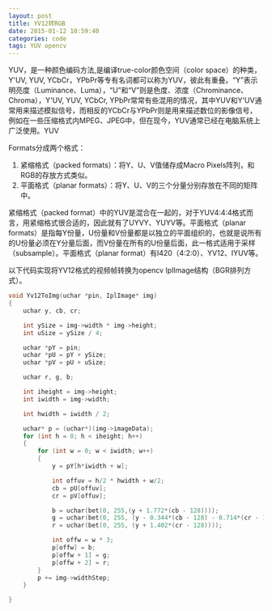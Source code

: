 ```yaml
---
layout: post
title: YV12转RGB
date: 2015-01-12 10:59:40
categories: code
tags: YUV opencv
---
```


YUV，是一种颜色编码方法,是编译true-color颜色空间（color space）的种类，Y'UV, YUV, YCbCr，YPbPr等专有名词都可以称为YUV，彼此有重叠。“Y”表示明亮度（Luminance、Luma），“U”和“V”则是色度、浓度（Chrominance、Chroma），Y'UV, YUV, YCbCr, YPbPr常常有些混用的情况，其中YUV和Y'UV通常用来描述模拟信号，而相反的YCbCr与YPbPr则是用来描述数位的影像信号，例如在一些压缩格式内MPEG、JPEG中，但在现今，YUV通常已经在电脑系统上广泛使用。YUV 

Formats分成两个格式：
1. 紧缩格式（packed formats）：将Y、U、V值储存成Macro Pixels阵列，和RGB的存放方式类似。
2. 平面格式（planar formats）：将Y、U、V的三个分量分别存放在不同的矩阵中。

紧缩格式（packed format）中的YUV是混合在一起的，对于YUV4:4:4格式而言，用紧缩格式很合适的，因此就有了UYVY、YUYV等。平面格式（planar formats）是指每Y份量，U份量和V份量都是以独立的平面组织的，也就是说所有的U份量必须在Y分量后面，而V份量在所有的U份量后面，此一格式适用于采样（subsample）。平面格式（planar format）有I420（4:2:0）、YV12、IYUV等。
<!-- more -->

以下代码实现将YV12格式的视频帧转换为opencv IplImage结构（BGR排列方式）。

```cpp
void Yv12ToImg(uchar *pin, IplImage* img)
{
    uchar y, cb, cr;

    int ySize = img->width * img->height;
    int uSize = ySize / 4;

    uchar *pY = pin;
    uchar *pU = pY + ySize;
    uchar *pV = pU + uSize;

    uchar r, g, b;

    int iheight = img->height;
    int iwidth = img->width;

    int hwidth = iwidth / 2;

    uchar* p = (uchar*)(img->imageData);
    for (int h = 0; h < iheight; h++)
    {
        for (int w = 0; w < iwidth; w++)
        {
            y = pY[h*iwidth + w];

            int offuv = h/2 * hwidth + w/2;
            cb = pU[offuv];
            cr = pV[offuv];

            b = uchar(bet(0, 255,(y + 1.772*(cb - 128))));
            g = uchar(bet(0, 255, (y - 0.344*(cb - 128) - 0.714*(cr - 128))));
            r = uchar(bet(0, 255, (y + 1.402*(cr - 128))));

            int offw = w * 3;
            p[offw] = b;
            p[offw + 1] = g;
            p[offw + 2] = r;
        }
        p += img->widthStep;
    }

}
```
